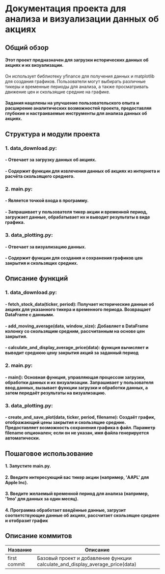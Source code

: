 # Документация проекта для анализа и визуализации данных об акциях
## Общий обзор
#### Этот проект предназначен для загрузки исторических данных об акциях и их визуализации.
Он использует библиотеку yfinance для получения данных и matplotlib для создания графиков.
Пользователи могут выбирать различные тикеры и временные периоды для анализа,
а также просматривать движение цен и скользящие средние на графике.
#### Задания нацелены на улучшение пользовательского опыта и расширение аналитических возможностей проекта, предоставляя глубокие и настраиваемые инструменты для анализа данных об акциях.
## Структура и модули проекта
### 1. data_download.py:
#### - Отвечает за загрузку данных об акциях.
#### - Содержит функции для извлечения данных об акциях из интернета и расчёта скользящего среднего.
### 2. main.py:
#### - Является точкой входа в программу.
#### - Запрашивает у пользователя тикер акции и временной период, загружает данные, обрабатывает их и выводит результаты в виде графика.
### 3. data_plotting.py:
#### - Отвечает за визуализацию данных.
#### - Содержит функции для создания и сохранения графиков цен закрытия и скользящих средних.
## Описание функций
### 1. data_download.py:
#### - fetch_stock_data(ticker, period): Получает исторические данные об акциях для указанного тикера и временного периода. Возвращает DataFrame с данными.
#### - add_moving_average(data, window_size): Добавляет в DataFrame колонку со скользящим средним, рассчитанным на основе цен закрытия.
#### - calculate_and_display_average_price(data): функция вычисляет и выводит среднюю цену закрытия акций за заданный период
### 2. main.py:
#### - main(): Основная функция, управляющая процессом загрузки, обработки данных и их визуализации. Запрашивает у пользователя ввод данных, вызывает функции загрузки и обработки данных, а затем передаёт результаты на визуализацию.
### 3. data_plotting.py:
#### - create_and_save_plot(data, ticker, period, filename): Создаёт график, отображающий цены закрытия и скользящие средние. Предоставляет возможность сохранения графика в файл. Параметр filename опционален; если он не указан, имя файла генерируется автоматически.
## Пошаговое использование
#### 1. Запустите main.py.
#### 2. Введите интересующий вас тикер акции (например, 'AAPL' для Apple Inc).
#### 3. Введите желаемый временной период для анализа (например, '1mo' для данных за один месяц).
#### 4. Программа обработает введённые данные, загрузит соответствующие данные об акциях, рассчитает скользящее среднее и отобразит график
<!--описание коммитов-->
## Описание коммитов
| Название | Описание                                                        |
|-------------|-------------------------------------------------------------------------------|
| first commit| Базовый проект и добавление функции calculate_and_display_average_price(data) |
